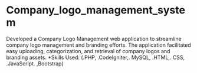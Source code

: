 # Company_logo_management_system
Developed a Company Logo Management web application to streamline company logo management and branding efforts. The application facilitated easy uploading, categorization, and retrieval of company logos and branding assets. *Skills Used: (.PHP, .CodeIgniter,. MySQL, .HTML,. CSS, .JavaScript. ,Bootstrap)
